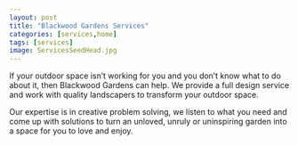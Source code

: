 ```yaml
---
layout: post
title: "Blackwood Gardens Services"
categories: [services,home]
tags: [services]
image: ServicesSeedHead.jpg
---
```

If your outdoor space isn’t working for you and you don’t know what to do about it, then Blackwood Gardens can help. 
We provide a full design service and work with quality landscapers to transform your outdoor space.

Our expertise is in creative problem solving, we listen to what you need and come up with solutions to turn an unloved, unruly or uninspiring garden into a space for you to love and enjoy.
